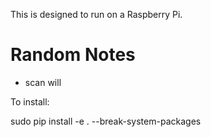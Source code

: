 This is designed to run on a Raspberry Pi.


# Random Notes

- scan will

To install:

sudo pip install -e . --break-system-packages
